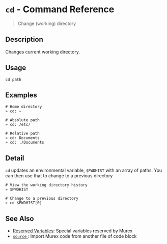 # `cd` - Command Reference

> Change (working) directory

## Description

Changes current working directory.

## Usage

    cd path

## Examples

    # Home directory
    » cd: ~ 
    
    # Absolute path
    » cd: /etc/
    
    # Relative path
    » cd: Documents
    » cd: ./Documents

## Detail

`cd` updates an environmental variable, `$PWDHIST` with an array of paths.
You can then use that to change to a previous directory

    # View the working directory history
    » $PWDHIST
    
    # Change to a previous directory
    » cd $PWDHIST[0]

## See Also

* [Reserved Variables](../user-guide/reserved-vars.md):
  Special variables reserved by Murex
* [`source` ](../commands/source.md):
  Import Murex code from another file of code block